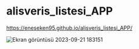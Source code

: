 # alisveris_listesi_APP
https://eneseken95.github.io/alisveris_listesi_APP/

![Ekran görüntüsü 2023-09-21 183151](https://github.com/eneseken95/enesekencom/assets/144843964/a70df273-fc0d-4e58-a058-5272b839cec9)
